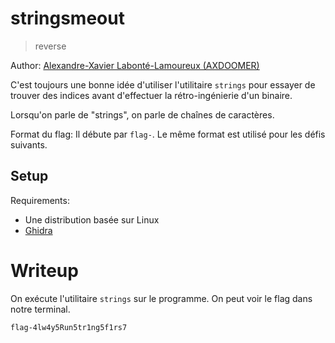 # stringsmeout

> reverse

Author: [Alexandre-Xavier Labonté-Lamoureux (AXDOOMER)](https://github.com/axdoomer)

C'est toujours une bonne idée d'utiliser l'utilitaire `strings` pour essayer de trouver des indices avant d'effectuer la rétro-ingénierie d'un binaire. 

Lorsqu'on parle de "strings", on parle de chaînes de caractères. 

Format du flag: Il débute par `flag-`. Le même format est utilisé pour les défis suivants. 

## Setup

Requirements:
- Une distribution basée sur Linux
- [Ghidra](https://ghidra-sre.org/)

# Writeup

On exécute l'utilitaire `strings` sur le programme. On peut voir le flag dans notre terminal. 

`flag-4lw4y5Run5tr1ng5f1rs7`

